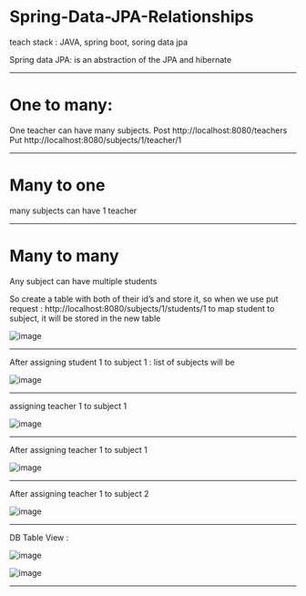 # Spring-Data-JPA-Relationships

teach stack : JAVA, spring boot, soring data jpa

Spring data JPA: is an abstraction of the JPA and hibernate
__________________________________________________________________________________________________________________
# One to many:

One teacher can have many subjects.
Post http://localhost:8080/teachers
Put http://localhost:8080/subjects/1/teacher/1
__________________________________________________________________________________________________________________
# Many to one

many subjects can have 1 teacher
____________________________________________________________________________________________________________________

# Many to many

Any subject can have multiple students

So create a table with both of their id’s and store it, so when we use put request :  http://localhost:8080/subjects/1/students/1  to map student to subject, it will be stored in the new table 

![image](https://github.com/shwethaj1104/Spring-Data-JPA-Relationships/assets/107784718/5cd84367-e6b7-44a7-be41-fb7a6cf6a9ef)
______________________________________________________________________________________________________________________________

After assigning student 1 to subject 1  : list of subjects will be 

![image](https://github.com/shwethaj1104/Spring-Data-JPA-Relationships/assets/107784718/1e9a00e5-0cfc-4149-b728-173131ad8858)
_______________________________________________________________________________________________________________________________

assigning teacher 1 to subject 1

![image](https://github.com/shwethaj1104/Spring-Data-JPA-Relationships/assets/107784718/965263ed-f4cd-4808-a061-b7f3354afc47)
_______________________________________________________________________________________________________________________________

After assigning teacher 1 to subject 1

![image](https://github.com/shwethaj1104/Spring-Data-JPA-Relationships/assets/107784718/8f231d6e-6987-438e-9f61-e9f1f5c14e6d)
_______________________________________________________________________________________________________________________________

After assigning teacher 1 to subject 2

![image](https://github.com/shwethaj1104/Spring-Data-JPA-Relationships/assets/107784718/9e0a0528-a09c-4d0c-9ac1-d2951f078b52)
_______________________________________________________________________________________________________________________________
DB Table View : 

![image](https://github.com/shwethaj1104/Spring-Data-JPA-Relationships/assets/107784718/1ee03dab-b089-4c00-9cea-2e69063b4e97)

![image](https://github.com/shwethaj1104/Spring-Data-JPA-Relationships/assets/107784718/9e32d11c-0298-46df-b7a5-42c3d61d5c8c)
_______________________________________________________________________________________________________________________________

